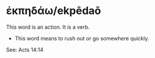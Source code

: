 # ἐκπηδάω/ekpēdaō
This word is an action. It is a verb.

* This word means to rush out or go somewhere quickly.

See: Acts 14:14
